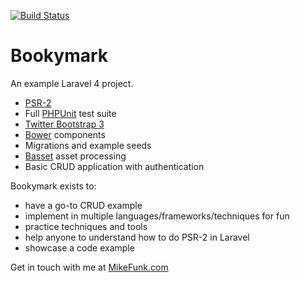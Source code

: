 [![Build Status](https://secure.travis-ci.org/bookymark/bookymark.png?branch=laravel)](http://travis-ci.org/bookymark/bookymark)

# Bookymark

An example Laravel 4 project.

* [PSR-2](https://github.com/php-fig/fig-standards/blob/master/accepted/PSR-2-coding-style-guide.md)
* Full [PHPUnit](http://phpunit.de) test suite
* [Twitter Bootstrap 3](http://getbootstrap.org)
* [Bower](http://bower.io/) components
* Migrations and example seeds
* [Basset](http://jasonlewis.me/code/basset/4.0) asset processing
* Basic CRUD application with authentication

Bookymark exists to:

* have a go-to CRUD example
* implement in multiple languages/frameworks/techniques for fun
* practice techniques and tools
* help anyone to understand how to do PSR-2 in Laravel
* showcase a code example

Get in touch with me at [MikeFunk.com](http://mikefunk.com)
